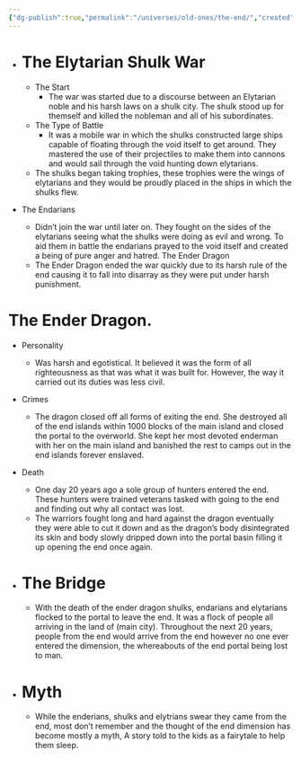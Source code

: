 ```yaml
---
{"dg-publish":true,"permalink":"/universes/old-ones/the-end/","created":"2024-07-03T21:05:41.071-05:00","updated":"2024-06-18T14:53:26.000-05:00"}
---
```


- # The Elytarian Shulk War
    - The Start
	    - The war was started due to a discourse between an Elytarian noble and his harsh laws on a shulk city. The shulk stood up for themself and killed the nobleman and all of his subordinates. 
    - The Type of Battle
	    - It was a mobile war in which the shulks constructed large ships capable of floating through the void itself to get around. They mastered the use of their projectiles to make them into cannons and would sail through the void hunting down elytarians.
    - The shulks began taking trophies, these trophies were the wings of elytarians and they would be proudly placed in the ships in which the shulks flew.
    
- The Endarians
    - Didn’t join the war until later on. They fought on the sides of the elytarians seeing what the shulks were doing as evil and wrong. To aid them in battle the endarians prayed to the void itself and created a being of pure anger and hatred. The Ender Dragon
    - The Ender Dragon ended the war quickly due to its harsh rule of the end causing it to fall into disarray as they were put under harsh punishment.
#  The Ender Dragon.
- Personality
    - Was harsh and egotistical. It believed it was the form of all righteousness as that was what it was built for. However, the way it carried out its duties was less civil.
-  Crimes
    - The dragon closed off all forms of exiting the end. She destroyed all of the end islands within 1000 blocks of the main island and closed the portal to the overworld. She kept her most devoted enderman with her on the main island and banished the rest to camps out in the end islands forever enslaved.

- Death
    - One day 20 years ago a sole group of hunters entered the end. These hunters were trained veterans tasked with going to the end and finding out why all contact was lost.
	- The warriors fought long and hard against the dragon eventually they were able to cut it down and as the dragon’s body disintegrated its skin and body slowly dripped down into the portal basin filling it up opening the end once again.
    

- # The Bridge
    - With the death of the ender dragon shulks, endarians and elytarians flocked to the portal to leave the end. It was a flock of people all arriving in the land of (main city). Throughout the next 20 years, people from the end would arrive from the end however no one ever entered the dimension, the whereabouts of the end portal being lost to man.   
    

- # Myth
    - While the enderians, shulks and elytrians swear they came from the end, most don’t remember and the thought of the end dimension has become mostly a myth, A story told to the kids as a fairytale to help them sleep.
